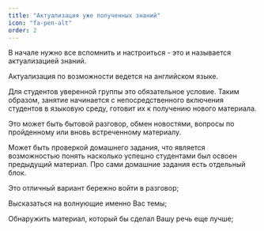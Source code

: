 ```yaml
---
title: "Актуализация уже полученных знаний"
icon: "fa-pen-alt"
order: 2
---
```


В начале нужно все вспомнить и настроиться - это и называется актуализацией знаний.

Актуализация по возможности ведется на английском языке.

Для студентов уверенной группы это обязательное условие.
Таким образом, занятие начинается с непосредственного включения студентов в языковую среду, готовит их к получению нового материала.

Это может быть бытовой разговор, обмен новостями, вопросы по пройденному или вновь встреченному материалу.

Может быть проверкой домашнего задания, что является возможностью понять насколько успешно студентами был освоен предыдущий материал.
Про сами домашние задания есть отдельный блок.

Это отличный вариант бережно войти в разговор;

Высказаться на волнующие именно Вас темы;

Обнаружить материал, который бы сделал Вашу речь еще лучше;
